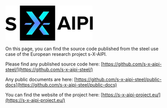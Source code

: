 
![Project logo](logo-sxaipi-272.png)

On this page, you can find the source code published from the steel use case of the European research project s-X-AIPI.

Please find any published source code here: [https://github.com/s-x-aipi-steel/](https://github.com/s-x-aipi-steel/)

Any public documents are here: [https://github.com/s-x-aipi-steel/public-docs](https://github.com/s-x-aipi-steel/public-docs)

You can find the website of the project here: [https://s-x-aipi-project.eu/](https://s-x-aipi-project.eu/)
